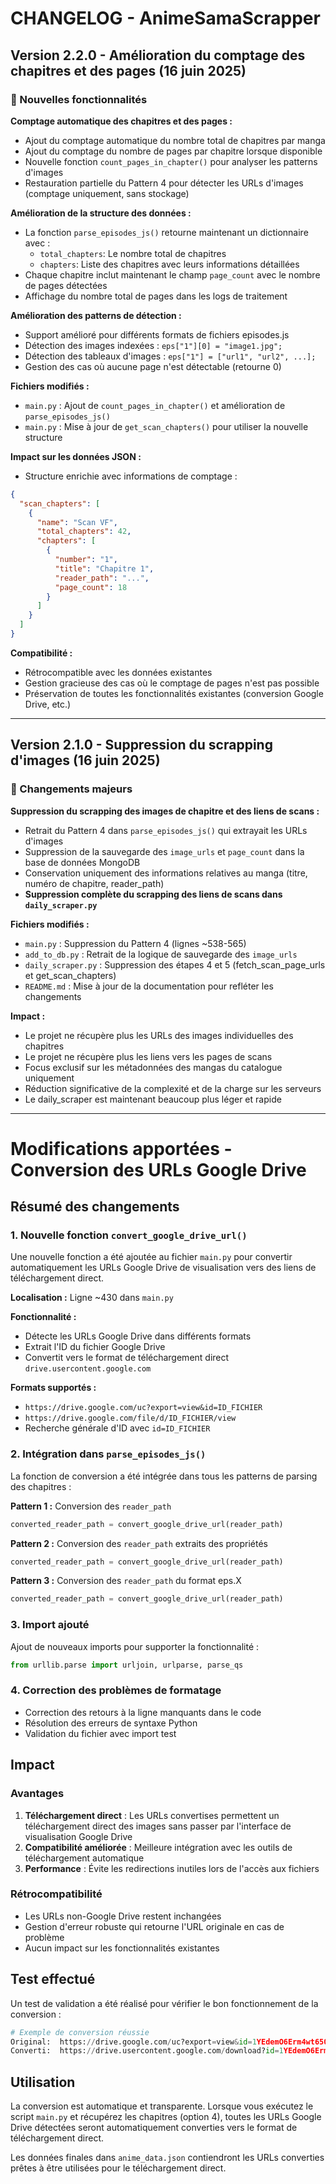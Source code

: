 # CHANGELOG - AnimeSamaScrapper

## Version 2.2.0 - Amélioration du comptage des chapitres et des pages (16 juin 2025)

### 🚀 Nouvelles fonctionnalités

**Comptage automatique des chapitres et des pages :**
- Ajout du comptage automatique du nombre total de chapitres par manga
- Ajout du comptage du nombre de pages par chapitre lorsque disponible
- Nouvelle fonction `count_pages_in_chapter()` pour analyser les patterns d'images
- Restauration partielle du Pattern 4 pour détecter les URLs d'images (comptage uniquement, sans stockage)

**Amélioration de la structure des données :**
- La fonction `parse_episodes_js()` retourne maintenant un dictionnaire avec :
  - `total_chapters`: Le nombre total de chapitres
  - `chapters`: Liste des chapitres avec leurs informations détaillées
- Chaque chapitre inclut maintenant le champ `page_count` avec le nombre de pages détectées
- Affichage du nombre total de pages dans les logs de traitement

**Amélioration des patterns de détection :**
- Support amélioré pour différents formats de fichiers episodes.js
- Détection des images indexées : `eps["1"][0] = "image1.jpg";`
- Détection des tableaux d'images : `eps["1"] = ["url1", "url2", ...];`
- Gestion des cas où aucune page n'est détectable (retourne 0)

**Fichiers modifiés :**
- `main.py` : Ajout de `count_pages_in_chapter()` et amélioration de `parse_episodes_js()`
- `main.py` : Mise à jour de `get_scan_chapters()` pour utiliser la nouvelle structure

**Impact sur les données JSON :**
- Structure enrichie avec informations de comptage :
```json
{
  "scan_chapters": [
    {
      "name": "Scan VF",
      "total_chapters": 42,
      "chapters": [
        {
          "number": "1",
          "title": "Chapitre 1",
          "reader_path": "...",
          "page_count": 18
        }
      ]
    }
  ]
}
```

**Compatibilité :**
- Rétrocompatible avec les données existantes
- Gestion gracieuse des cas où le comptage de pages n'est pas possible
- Préservation de toutes les fonctionnalités existantes (conversion Google Drive, etc.)

---

## Version 2.1.0 - Suppression du scrapping d'images (16 juin 2025)

### 🔄 Changements majeurs

**Suppression du scrapping des images de chapitre et des liens de scans :**
- Retrait du Pattern 4 dans `parse_episodes_js()` qui extrayait les URLs d'images
- Suppression de la sauvegarde des `image_urls` et `page_count` dans la base de données MongoDB
- Conservation uniquement des informations relatives au manga (titre, numéro de chapitre, reader_path)
- **Suppression complète du scrapping des liens de scans dans `daily_scraper.py`**

**Fichiers modifiés :**
- `main.py` : Suppression du Pattern 4 (lignes ~538-565)
- `add_to_db.py` : Retrait de la logique de sauvegarde des `image_urls`
- `daily_scraper.py` : Suppression des étapes 4 et 5 (fetch_scan_page_urls et get_scan_chapters)
- `README.md` : Mise à jour de la documentation pour refléter les changements

**Impact :**
- Le projet ne récupère plus les URLs des images individuelles des chapitres
- Le projet ne récupère plus les liens vers les pages de scans
- Focus exclusif sur les métadonnées des mangas du catalogue uniquement
- Réduction significative de la complexité et de la charge sur les serveurs
- Le daily_scraper est maintenant beaucoup plus léger et rapide

---

# Modifications apportées - Conversion des URLs Google Drive

## Résumé des changements

### 1. Nouvelle fonction `convert_google_drive_url()`

Une nouvelle fonction a été ajoutée au fichier `main.py` pour convertir automatiquement les URLs Google Drive de visualisation vers des liens de téléchargement direct.

**Localisation :** Ligne ~430 dans `main.py`

**Fonctionnalité :**
- Détecte les URLs Google Drive dans différents formats
- Extrait l'ID du fichier Google Drive
- Convertit vers le format de téléchargement direct `drive.usercontent.google.com`

**Formats supportés :**
- `https://drive.google.com/uc?export=view&id=ID_FICHIER`
- `https://drive.google.com/file/d/ID_FICHIER/view`
- Recherche générale d'ID avec `id=ID_FICHIER`

### 2. Intégration dans `parse_episodes_js()`

La fonction de conversion a été intégrée dans tous les patterns de parsing des chapitres :

**Pattern 1 :** Conversion des `reader_path`
```python
converted_reader_path = convert_google_drive_url(reader_path)
```

**Pattern 2 :** Conversion des `reader_path` extraits des propriétés
```python
converted_reader_path = convert_google_drive_url(reader_path)
```

**Pattern 3 :** Conversion des `reader_path` du format eps.X
```python
converted_reader_path = convert_google_drive_url(reader_path)
```

### 3. Import ajouté

Ajout de nouveaux imports pour supporter la fonctionnalité :
```python
from urllib.parse import urljoin, urlparse, parse_qs
```

### 4. Correction des problèmes de formatage

- Correction des retours à la ligne manquants dans le code
- Résolution des erreurs de syntaxe Python
- Validation du fichier avec import test

## Impact

### Avantages
1. **Téléchargement direct** : Les URLs convertises permettent un téléchargement direct des images sans passer par l'interface de visualisation Google Drive
2. **Compatibilité améliorée** : Meilleure intégration avec les outils de téléchargement automatique
3. **Performance** : Évite les redirections inutiles lors de l'accès aux fichiers

### Rétrocompatibilité
- Les URLs non-Google Drive restent inchangées
- Gestion d'erreur robuste qui retourne l'URL originale en cas de problème
- Aucun impact sur les fonctionnalités existantes

## Test effectué

Un test de validation a été réalisé pour vérifier le bon fonctionnement de la conversion :

```python
# Exemple de conversion réussie
Original:  https://drive.google.com/uc?export=view&id=1YEdemO6Erm4wt650MoSnjyjw_z05j12W
Converti:  https://drive.usercontent.google.com/download?id=1YEdemO6Erm4wt650MoSnjyjw_z05j12W&export=view&authuser=0
```

## Utilisation

La conversion est automatique et transparente. Lorsque vous exécutez le script `main.py` et récupérez les chapitres (option 4), toutes les URLs Google Drive détectées seront automatiquement converties vers le format de téléchargement direct.

Les données finales dans `anime_data.json` contiendront les URLs converties prêtes à être utilisées pour le téléchargement direct.
